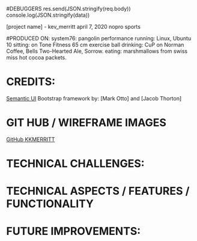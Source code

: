 #DEBUGGERS
res.send(JSON.stringify(req.body))
console.log(JSON.stringify(data))


[project name] - kev_merritt
april 7, 2020
nopro sports

#PRODUCED ON:
system76: pangolin performance
running: Linux, Ubuntu 10
sitting: on Tone Fitness 65 cm exercise ball
drinking: CuP on Norman Coffee, Bells Two-Hearted Ale, Sorrow.
eating: marshmallows from swiss miss hot cocoa packets.

# CREDITS:
[Semantic UI](https://semantic-ui.com//) Bootstrap framework by: [Mark Otto] and [Jacob Thorton]

# GIT HUB / WIREFRAME IMAGES
[GitHub KKMERRITT](https://github.com/kkmerritt/nopro2)

# TECHNICAL CHALLENGES:


# TECHNICAL ASPECTS / FEATURES / FUNCTIONALITY


# FUTURE IMPROVEMENTS:
